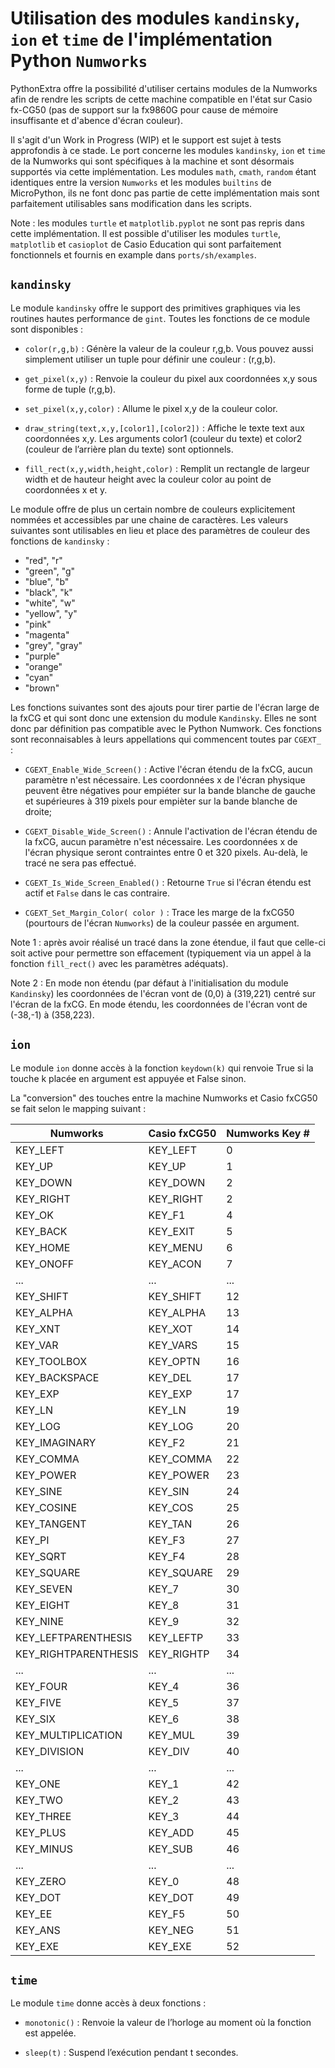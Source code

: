 # Utilisation des modules `kandinsky`, `ion` et `time` de l'implémentation Python `Numworks`

PythonExtra offre la possibilité d'utiliser certains modules de la Numworks afin de rendre les scripts de cette machine compatible en l'état sur Casio fx-CG50 (pas de support sur la fx9860G pour cause de mémoire insuffisante et d'abence d'écran couleur).

Il s'agit d'un Work in Progress (WIP) et le support est sujet à tests approfondis à ce stade. Le port concerne les modules `kandinsky`, `ion` et `time` de la Numworks qui sont spécifiques à la machine et sont désormais supportés via cette implémentation. Les modules `math`, `cmath`, `random` étant identiques entre la version `Numworks` et les modules `builtins` de MicroPython, ils ne font donc pas partie de cette implémentation mais sont parfaitement utilisables sans modification dans les scripts.

Note : les modules `turtle` et `matplotlib.pyplot` ne sont pas repris dans cette implémentation. Il est possible d'utiliser les modules `turtle`, `matplotlib` et `casioplot` de Casio Education qui sont parfaitement fonctionnels et fournis en example dans `ports/sh/examples`.


## `kandinsky`

Le module `kandinsky` offre le support des primitives graphiques via les routines hautes performance de `gint`. Toutes les fonctions de ce module sont disponibles :

- `color(r,g,b)` : Génère la valeur de la couleur r,g,b. Vous pouvez aussi simplement utiliser un tuple pour définir une couleur : (r,g,b).

- `get_pixel(x,y)` : Renvoie la couleur du pixel aux coordonnées x,y sous forme de tuple (r,g,b).

- `set_pixel(x,y,color)` : Allume le pixel x,y de la couleur color.

- `draw_string(text,x,y,[color1],[color2])` : Affiche le texte text aux coordonnées x,y. Les arguments color1 (couleur du texte) et color2 (couleur de lʼarrière plan du texte) sont optionnels.

- `fill_rect(x,y,width,height,color)` : Remplit un rectangle de largeur width et de hauteur height avec la couleur color au point de coordonnées x et y.

Le module offre de plus un certain nombre de couleurs explicitement nommées et accessibles par une chaine de caractères. Les valeurs suivantes sont utilisables en lieu et place des paramètres de couleur des fonctions de `kandinsky` :
- "red", "r"
- "green", "g"
- "blue", "b"
- "black", "k"
- "white", "w"
- "yellow", "y"
- "pink"
- "magenta"
- "grey", "gray"
- "purple"
- "orange"
- "cyan"
- "brown"

Les fonctions suivantes sont des ajouts pour tirer partie de l'écran large de la fxCG et qui sont donc une extension du module `Kandinsky`. Elles ne sont donc par définition pas compatible avec le Python Numwork. Ces fonctions sont reconnaisables à leurs appellations qui commencent toutes par `CGEXT_` :

- `CGEXT_Enable_Wide_Screen()` : Active l'écran étendu de la fxCG, aucun paramètre n'est nécessaire. Les coordonnées x de l'écran physique peuvent être négatives pour empiéter sur la bande blanche de gauche et supérieures à 319 pixels pour empièter sur la bande blanche de droite;

- `CGEXT_Disable_Wide_Screen()` : Annule l'activation de l'écran étendu de la fxCG, aucun paramètre n'est nécessaire. Les coordonnées x de l'écran physique seront contraintes entre 0 et 320 pixels. Au-delà, le tracé ne sera pas effectué. 

- `CGEXT_Is_Wide_Screen_Enabled()` : Retourne `True` si l'écran étendu est actif et `False` dans le cas contraire.

- `CGEXT_Set_Margin_Color( color )` : Trace les marge de la fxCG50 (pourtours de l'écran `Numworks`) de la couleur passée en argument.

Note 1 : après avoir réalisé un tracé dans la zone étendue, il faut que celle-ci soit active pour permettre son effacement (typiquement via un appel à la fonction `fill_rect()` avec les paramètres adéquats).

Note 2 : En mode non étendu (par défaut à l'initialisation du module `Kandinsky`) les coordonnées de l'écran vont de (0,0) à (319,221) centré sur l'écran de la fxCG. En mode étendu, les coordonnées de l'écran vont de (-38,-1) à (358,223).


## `ion`

Le module `ion` donne accès à la fonction `keydown(k)` qui renvoie True si la touche k placée en argument est appuyée et False sinon.

La "conversion" des touches entre la machine Numworks et Casio fxCG50 se fait selon le mapping suivant :

| Numworks | Casio fxCG50 | Numworks Key # |
|----------|--------------|---------------------|
| KEY_LEFT     | KEY_LEFT | 0 |
| KEY_UP     | KEY_UP | 1 |
| KEY_DOWN     | KEY_DOWN | 2 |
| KEY_RIGHT     | KEY_RIGHT | 2 |
| KEY_OK      | KEY_F1 | 4 |
| KEY_BACK        | KEY_EXIT | 5 |
| KEY_HOME        | KEY_MENU | 6 |
| KEY_ONOFF       | KEY_ACON | 7 |
| ...           | ... | ... |
| KEY_SHIFT     | KEY_SHIFT | 12 |
| KEY_ALPHA     | KEY_ALPHA | 13 |
| KEY_XNT     | KEY_XOT | 14 |
| KEY_VAR     | KEY_VARS | 15 |
| KEY_TOOLBOX     | KEY_OPTN | 16 |
| KEY_BACKSPACE       | KEY_DEL | 17 |
| KEY_EXP     | KEY_EXP | 17 |
| KEY_LN     | KEY_LN | 19 |
| KEY_LOG     | KEY_LOG | 20 |
| KEY_IMAGINARY       | KEY_F2 | 21 |
| KEY_COMMA     | KEY_COMMA | 22 |
| KEY_POWER     | KEY_POWER | 23 |
| KEY_SINE        | KEY_SIN | 24 |
| KEY_COSINE      | KEY_COS | 25 |
| KEY_TANGENT     | KEY_TAN | 26 |
| KEY_PI      | KEY_F3 | 27 |
| KEY_SQRT        | KEY_F4 | 28 |
| KEY_SQUARE     | KEY_SQUARE | 29 |
| KEY_SEVEN       | KEY_7 | 30 |
| KEY_EIGHT       | KEY_8 | 31 |
| KEY_NINE        | KEY_9 | 32 |
| KEY_LEFTPARENTHESIS     | KEY_LEFTP | 33 |
| KEY_RIGHTPARENTHESIS        | KEY_RIGHTP | 34 |
| ...           | ... | ... |
| KEY_FOUR        | KEY_4 | 36  |
| KEY_FIVE        | KEY_5 | 37 |
| KEY_SIX     | KEY_6 | 38 |
| KEY_MULTIPLICATION      | KEY_MUL | 39 |
| KEY_DIVISION        | KEY_DIV | 40 |
| ...           | ... | ... |
| KEY_ONE     | KEY_1 | 42 |
| KEY_TWO     | KEY_2 | 43 |
| KEY_THREE       | KEY_3 | 44 |
| KEY_PLUS        | KEY_ADD | 45 |
| KEY_MINUS       | KEY_SUB | 46 |
| ...           | ... | ... |
| KEY_ZERO        | KEY_0 | 48 |
| KEY_DOT     | KEY_DOT | 49 |
| KEY_EE      | KEY_F5 | 50 |
| KEY_ANS     | KEY_NEG | 51 |
| KEY_EXE     | KEY_EXE | 52 |


## `time`

Le module `time` donne accès à deux fonctions :

- `monotonic()` : Renvoie la valeur de lʼhorloge au moment où la fonction est appelée.

- `sleep(t)` : Suspend lʼexécution pendant t secondes.
